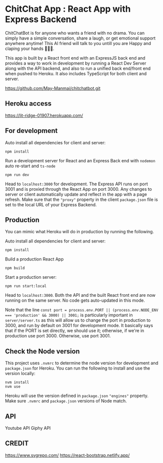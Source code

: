 # ChitChat App : React App with Express Backend

ChitChatBot is for anyone who wants a friend with no drama. You can simply have a simple conversation,
share a laugh, or get emotional support anywhere anytime! This AI friend will talk to you untill you
are Happy and claping your hands 👏👏👏.

This app is built by a React front end with an ExpressJS back end and provides a way to work in development by running a React Dev Server along with the API backend, and also to run a unified back end/front end when pushed to Heroku. It also includes TypeScript for both client and server.

https://github.com/May-Manmai/chitchatbot.git

## Heroku access

https://lit-ridge-01907.herokuapp.com/

## For development

Auto install all dependencies for client and server:

```
npm install
```

Run a development server for React and an Express Back end with `nodemon` auto re-start and `ts-node`

```
npm run dev
```

Head to `localhost:3000` for development. The Express API runs on port 3001 and is proxied through the React App on port 3000. Any changes to server or client automatically update and reflect in the app with a page refresh. Make sure that the `"proxy"` property in the client `package.json` file is set to the local URL of your Express Backend.

## Production

You can mimic what Heroku will do in production by running the following.

Auto install all dependencies for client and server:

```
npm install
```

Build a production React App

```
npm build
```

Start a production server:

```
npm run start:local
```

Head to `localhost:3000`. Both the API and the built React front end are now running on the same server. No code gets auto-updated in this mode.

Note that the line `const port = process.env.PORT || (process.env.NODE_ENV === 'production' && 3000) || 3001;` is particularly important in `server/server.ts` as this will allow us to change the port in production to 3000, and run by default on 3001 for development mode. It basically says that if the PORT is set directly, we should use it; otherwise, if we're in production use port 3000. Otherwise, use port 3001.

## Check the Node version

This project uses `.nvmrc` to determine the node version for development and `package.json` for Heroku. You can run the following to install and use the version locally:

```
nvm install
nvm use
```

Heroku will use the version defined in `package.json` `"engines"` property. Make sure `.nvmrc` and `package.json` versions of Node match.

## API

Youtube API
Giphy API

## CREDIT

https://www.svgrepo.com/
https://react-bootstrap.netlify.app/
